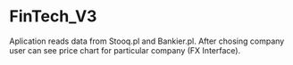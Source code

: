 # FinTech_V3
Aplication reads data from Stooq.pl and Bankier.pl. After chosing company user can see price chart for particular company (FX Interface).
